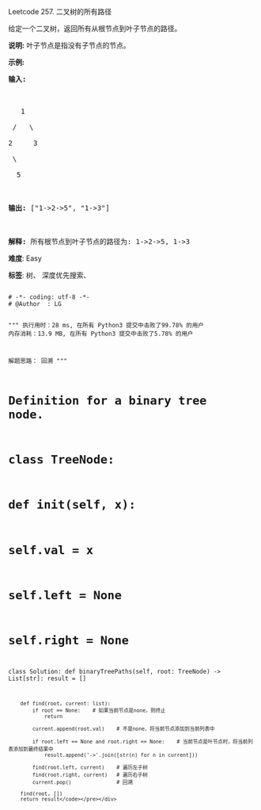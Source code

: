 Leetcode 257. 二叉树的所有路径
<p>给定一个二叉树，返回所有从根节点到叶子节点的路径。</p>


<p><strong>说明:</strong>&nbsp;叶子节点是指没有子节点的节点。</p>



<p><strong>示例:</strong></p>



<pre><strong>输入:</strong>



   1

 /   \

2     3

 \

  5



<strong>输出:</strong> [&quot;1-&gt;2-&gt;5&quot;, &quot;1-&gt;3&quot;]



<strong>解释:</strong> 所有根节点到叶子节点的路径为: 1-&gt;2-&gt;5, 1-&gt;3</pre>





 **难度**: Easy



 **标签**: 树、 深度优先搜索、 





<div class="hcb_wrap">
<pre class="prism undefined-numbers lang-python" data-lang="Python"><code>
# -*- coding: utf-8 -*-
# @Author  : LG

"""
执行用时：28 ms, 在所有 Python3 提交中击败了99.78% 的用户
内存消耗：13.9 MB, 在所有 Python3 提交中击败了5.78% 的用户

解题思路：
    回溯
"""


# Definition for a binary tree node.
# class TreeNode:
#     def __init__(self, x):
#         self.val = x
#         self.left = None
#         self.right = None

class Solution:
    def binaryTreePaths(self, root: TreeNode) -> List[str]:
        result = []

        def find(root, current: list):
            if root == None:    # 如果当前节点是none，则终止
                return

            current.append(root.val)    # 不是none，将当前节点添加到当前列表中

            if root.left == None and root.right == None:    # 当前节点是叶节点时，将当前列表添加到最终结果中
                result.append('->'.join([str(n) for n in current]))

            find(root.left, current)    # 遍历左子树
            find(root.right, current)   # 遍历右子树
            current.pop()               # 回溯

        find(root, [])
        return result</code></pre></div>
